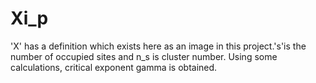 # Xi_p
'X' has a definition which exists here as an image in this project.'s'is the number of occupied sites and n_s is cluster number. Using some calculations, critical exponent gamma is obtained.
